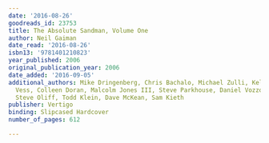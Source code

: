 ```yaml
---
date: '2016-08-26'
goodreads_id: 23753
title: The Absolute Sandman, Volume One
author: Neil Gaiman
date_read: '2016-08-26'
isbn13: '9781401210823'
year_published: 2006
original_publication_year: 2006
date_added: '2016-09-05'
additional_authors: Mike Dringenberg, Chris Bachalo, Michael Zulli, Kelly Jones, Charles
  Vess, Colleen Doran, Malcolm Jones III, Steve Parkhouse, Daniel Vozzo, Lee Loughridge,
  Steve Oliff, Todd Klein, Dave McKean, Sam Kieth
publisher: Vertigo
binding: Slipcased Hardcover
number_of_pages: 612

---
```

